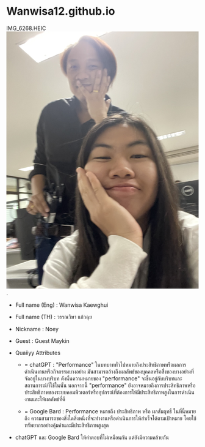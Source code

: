 # Wanwisa12.github.io
IMG_6268.HEIC
![alt text for screen readers](IMG_6268.jpg "Text to show on mouseover").
+ Full name (Eng) : Wanwisa Kaewghui
+ Full name (TH) : วรรณวิษา แก้วฉุย
+ Nickname : Noey
+ Guest : Guest Maykin

+ Quaiiyy Attributes
  + = chatGPT : "Performance" ในบทบาททั่วไปหมายถึงประสิทธิภาพหรือผลการดำเนินงานหรือกิจกรรมบางอย่าง มันสามารถอ้างถึงผลลัพธ์ของบุคคลหรือสิ่่งของบางอย่างที่จัดอยู่ในบางบริบท ดังนั้นความหมายของ "performance" จะขึ้นอยู่กับบริบทและสถานการณ์ที่ใช้ในนั้น นอกจากนี้             "performance" ยังอาจหมายถึงการประสิทธิภาพหรือประสิทธิภาพของระบบคอมพิวเตอร์หรืออุปกรณ์ที่ต้องการให้มีประสิทธิภาพสูงในการดำเนินงานและให้ผลลัพธ์ที่ดี
  
  + = Google Bard : Performance หมายถึง ประสิทธิภาพ หรือ ผลสัมฤทธิ์ ในที่นี้หมายถึง ความสามารถของสิ่งใดสิ่งหนึ่งที่จะทำงานหรือดำเนินการให้สำเร็จได้ตามเป้าหมาย โดยใช้ทรัพยากรอย่างคุ้มค่าและมีประสิทธิภาพสูงสุด

+ chatGPT และ Google Bard ให้คำตอบที่ไม่เหมือนกัน แต่ยังมีความคล้ายกัน
